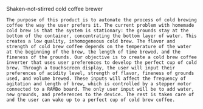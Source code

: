 Shaken-not-stirred cold coffee brewer     
	
	The purpose of this product is to automate the process of cold brewing coffee the way the user prefers it. The current problem with homemade cold brew is that the system is stationary: the grounds stay at the bottom of the container, concentrating the bottom layer of water. This creates a low quality, inhomogeneous cold brew. The flavor and strength of cold brew coffee depends on the temperature of the water at the beginning of the brew, the length of time brewed, and the fineness of the grounds. Our objective is to create a cold brew coffee inverter that uses user preferences to develop the perfect cup of cold brew. Through a touchscreen display, the user will input their preferences of acidity level, strength of flavor, fineness of grounds used, and volume brewed. These inputs will affect the frequency of agitation and length of brew, which is controlled by a stepper motor connected to a RAMBo board. The only user input will be to add water, new grounds, and preferences to the device. The rest is taken care of and the user can wake up to a perfect cup of cold brew coffee.  
